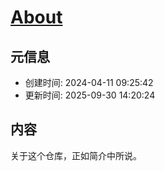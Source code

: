 # [About](https://github.com/bingdu748/Laboratory_of_Mad_Scientist/issues/1)

## 元信息

- 创建时间: 2024-04-11 09:25:42
- 更新时间: 2025-09-30 14:20:24

## 内容

关于这个仓库，正如简介中所说。
